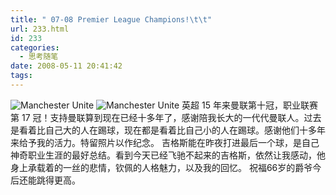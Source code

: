 ```yaml
---
title: " 07-08 Premier League Champions!\t\t"
url: 233.html
id: 233
categories:
  - 思考随笔
date: 2008-05-11 20:41:42
tags:
---
```


![Manchester Unite](../../../images/2008/05/u2755p6t12d3655940f44dt20080512013351-thumb.jpg) ![Manchester Unite](../../../images/2008/05/2484261817-0a6c661674-thumb.jpg) 英超 15 年来曼联第十冠，职业联赛第 17 冠！支持曼联算到现在已经十多年了，感谢陪我长大的一代代曼联人。过去是看着比自己大的人在踢球，现在都是看着比自己小的人在踢球。感谢他们十多年来给予我的活力。特留照片以作纪念。 吉格斯能在昨夜打进最后一个球，是自己神奇职业生涯的最好总结。看到今天已经飞驰不起来的吉格斯，依然让我感动，他身上承载着的一丝的悲情，钦佩的人格魅力，以及我的回忆。 祝福66岁的爵爷今后还能跳得更高。